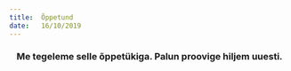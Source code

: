 ```yaml
---
title:  Õppetund
date:   16/10/2019
---
```


### <center>Me tegeleme selle õppetükiga. Palun proovige hiljem uuesti.</center>